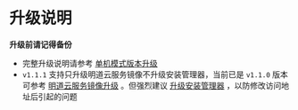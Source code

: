 # 升级说明

**升级前请记得备份**

- 完整升级说明请参考 [单机模式版本升级](https://github.com/mingdaocom/private-deployment/wiki/%E5%8D%95%E6%9C%BA%E6%A8%A1%E5%BC%8F%E7%89%88%E6%9C%AC%E5%8D%87%E7%BA%A7
)
- `v1.1.1` 支持只升级明道云服务镜像不升级安装管理器，当前已是 `v1.1.0` 版本可参考 [明道云服务镜像升级](https://github.com/mingdaocom/private-deployment/wiki/%E5%8D%95%E6%9C%BA%E6%A8%A1%E5%BC%8F%E7%89%88%E6%9C%AC%E5%8D%87%E7%BA%A7#%E6%98%8E%E9%81%93%E4%BA%91%E6%9C%8D%E5%8A%A1%E9%95%9C%E5%83%8F%E5%8D%87%E7%BA%A7) 。但强烈建议 [升级安装管理器](https://github.com/mingdaocom/private-deployment/wiki/%E5%8D%95%E6%9C%BA%E6%A8%A1%E5%BC%8F%E7%89%88%E6%9C%AC%E5%8D%87%E7%BA%A7#%E5%AE%89%E8%A3%85%E7%AE%A1%E7%90%86%E5%99%A8%E5%8D%87%E7%BA%A7) ，以防修改访问地址后引起的问题